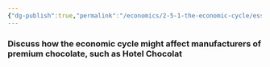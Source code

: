 ```yaml
---
{"dg-publish":true,"permalink":"/economics/2-5-1-the-economic-cycle/essay/","dgHomeLink":true,"dgPassFrontmatter":false}
---
```


### Discuss how the economic cycle might affect manufacturers of premium chocolate, such as Hotel Chocolat

